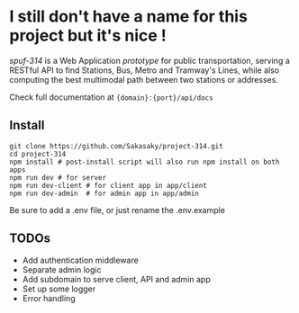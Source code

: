 # I still don't have a name for this project but it's nice !

*spuf-314* is a Web Application *prototype* for public transportation, serving a RESTful API to find Stations, Bus, Metro and Tramway's Lines, while also computing the best multimodal path between two stations or addresses.


Check full documentation at `{domain}:{port}/api/docs`

## Install
```
git clone https://github.com/Sakasaky/project-314.git
cd project-314
npm install # post-install script will also run npm install on both apps
npm run dev # for server
npm run dev-client # for client app in app/client
npm run dev-admin  # for admin app in app/admin
```
Be sure to add a .env file, or just rename the .env.example


## TODOs
* Add authentication middleware
* Separate admin logic
* Add subdomain to serve client, API and admin app
* Set up some logger
* Error handling
